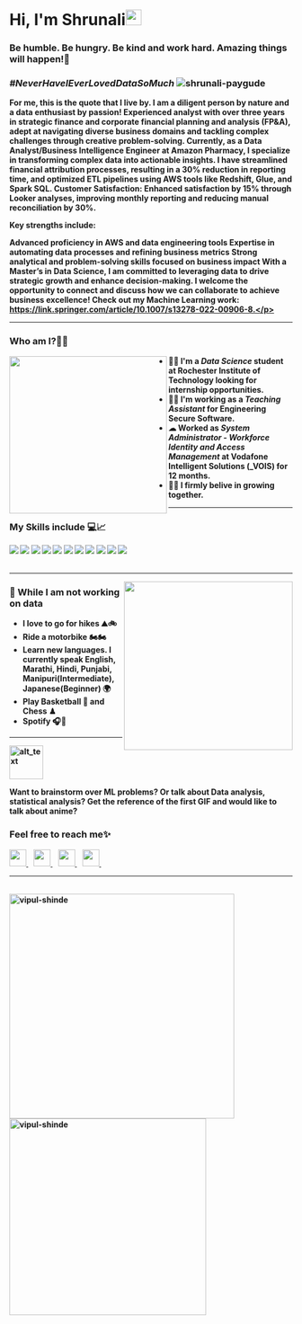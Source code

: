 <h1><strong>Hi, I'm Shrunali<img src="https://raw.githubusercontent.com/syedareehaquasar/syedareehaquasar/master/gifs/Hi.gif" width="28px"></h1>

<h3 align="left"></em>Be humble. Be hungry. Be kind and work hard. Amazing things will happen!💯</em></h3>
<h3 align="left"><em>#NeverHaveIEverLovedDataSoMuch</em>   <img src="https://komarev.com/ghpvc/?username=shrunali-paygude" alt="shrunali-paygude"> </h3>


<p>For me, this is the quote that I live by. I am a diligent person by nature and a data enthusiast by passion!
Experienced analyst with over three years in strategic finance and corporate financial planning and analysis (FP&A), adept at navigating diverse business domains and tackling complex challenges through creative problem-solving. Currently, as a Data Analyst/Business Intelligence Engineer at Amazon Pharmacy, I specialize in transforming complex data into actionable insights. I have streamlined financial attribution processes, resulting in a 30% reduction in reporting time, and optimized ETL pipelines using AWS tools like Redshift, Glue, and Spark SQL. Customer Satisfaction: Enhanced satisfaction by 15% through Looker analyses, improving monthly reporting and reducing manual reconciliation by 30%.

Key strengths include:

Advanced proficiency in AWS and data engineering tools
Expertise in automating data processes and refining business metrics
Strong analytical and problem-solving skills focused on business impact
With a Master’s in Data Science, I am committed to leveraging data to drive strategic growth and enhance decision-making. I welcome the opportunity to connect and discuss how we can collaborate to achieve business excellence!
Check out my Machine Learning work: https://link.springer.com/article/10.1007/s13278-022-00906-8.</p>

<hr>

<h3>Who am I?🙋‍♀️</h3>
<img align="left" src="https://media.giphy.com/media/123t0dxx3bQdCE/giphy.gif?cid=ecf05e47q5v9ueetg9odu0c487vpd5b6dhcmbod26vvsn2i9&rid=giphy.gif&ct=g" width="280px">
<ul>
<li>👨‍💻 I'm a <em>Data Science</em> student at <strong>Rochester Institute of Technology</strong> looking for internship opportunities.</li>
<li>👨‍🔬 I'm working as a <em>Teaching Assistant</em> for <strong>Engineering Secure Software</strong>.</li>
<li>☁  Worked as <em>System Administrator - Workforce Identity and Access Management</em> at <strong>Vodafone Intelligent Solutions (_VOIS)</strong> for 12 months.</li>
<li>👨‍🎓 I firmly belive in growing together.</li>
</ul>
<hr>

<h3>My Skills include 💻📈</h3>
<div>
    <img src="https://img.shields.io/badge/python-%2314354C.svg?style=for-the-badge&logo=python&logoColor=white">
    <img src="https://img.shields.io/badge/postgres-%23316192.svg?style=for-the-badge&logo=postgresql&logoColor=white">
    <img src="https://img.shields.io/badge/pandas-%23150458.svg?style=for-the-badge&logo=pandas&logoColor=white">
    <img src="https://img.shields.io/badge/numpy-%23013243.svg?style=for-the-badge&logo=numpy&logoColor=white">
    <img src="https://img.shields.io/badge/scikit--learn-%23F7931E.svg?style=for-the-badge&logo=scikit-learn&logoColor=white">
    <img src="https://img.shields.io/badge/Tableau-%23FF6F00.svg?style=for-the-badge&logo=Tableau&logoColor=white">
    <img src="https://img.shields.io/badge/Minitab-%23EE4C2C.svg?style=for-the-badge&logo=Minitab&logoColor=white">
    <img src="https://img.shields.io/badge/Excel-%23FF9900.svg?style=for-the-badge&logo=Excels&logoColor=white">
    <img src="https://img.shields.io/badge/git-%23F05033.svg?style=for-the-badge&logo=git&logoColor=white">
    <img src="https://img.shields.io/badge/html5-%23E34F26.svg?style=for-the-badge&logo=html5&logoColor=white">
    <img src="https://img.shields.io/badge/Statistical Analysis-%23E34F26.svg?style=for-the-badge&logo=Statistical Analysis&logoColor=white">
</div>
<br>
<hr>

<img align="right" src="https://media.giphy.com/media/SmQPRXW9eO5PjBeO30/giphy.gif?cid=ecf05e47caqmsp08rvmkil5k08yfvjcpi0ti33x1z7qzuw7e&rid=giphy.gif&ct=g" width="300px">
<h3>🦄 While I am not working on data</h3>
<ul>
    <li>I love to go for hikes ⛰🚲</li>
    <li>Ride a motorbike 🏍🏍</li>
    <li>Learn new languages. I currently speak English, Marathi, Hindi, Punjabi, Manipuri(Intermediate), Japanese(Beginner) 🌍</li>
    <li>Play Basketball 🏀 and Chess ♟</li>
    <li>Spotify 🎧💚</li>
</ul>
<hr>

[<img alt="alt_text" width="60px" src= "https://image.flaticon.com/icons/png/512/2111/2111370.pn"/>](https://github.com/ShrunaliPaygude/Statistical-Analysis-for-Linear-Regression)


<p>Want to brainstorm over ML problems? Or talk about Data analysis, statistical analysis? Get the reference of the first GIF and would like to talk about anime?</p>
<h3>Feel free to reach me✨</h3>
<div>
    <a href="https://www.linkedin.com/in/shrunalipaygude/">
        <img src="https://image.flaticon.com/icons/png/512/145/145807.png" width="30px">
    </a>&nbsp;&nbsp;
    <a href="https://discordapp.com/users/Shrunalee#2299/">
        <img src="https://image.flaticon.com/icons/png/512/2111/2111370.png" width="30px">
    </a>&nbsp;&nbsp;
    <a href="mailto: shrunali.paygude@gmail.com">
        <img src="https://image.flaticon.com/icons/png/512/732/732200.png" width="30px">
    </a>&nbsp;&nbsp;
    <a href="https://github.com/ShrunaliPaygude/">
        <img src="https://image.flaticon.com/icons/png/512/25/25657.png" width="30px">
    </a>&nbsp;&nbsp;
</div>
<hr>
<br>
<div >
    <img align="left" src="https://github-readme-stats.vercel.app/api?username=ShrunaliPaygude&count_private=true&show_icons=true&theme=radical"  width="400px" alt="vipul-shinde">
    &nbsp;&nbsp;
    &nbsp;&nbsp;
    <img align="center" src="https://github-readme-stats.vercel.app/api/top-langs/?username=ShrunaliPaygude&layout=compact&theme=radical"  width="350px" alt="vipul-shinde">
</div>

